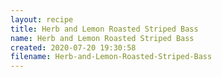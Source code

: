 ```yaml
---
layout: recipe
title: Herb and Lemon Roasted Striped Bass
name: Herb and Lemon Roasted Striped Bass
created: 2020-07-20 19:30:58
filename: Herb-and-Lemon-Roasted-Striped-Bass
---
```

